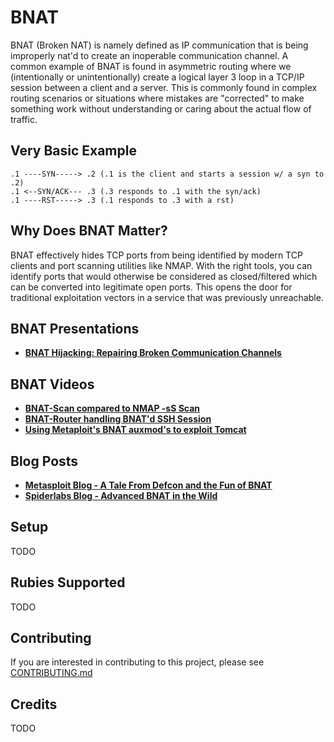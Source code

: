 # BNAT

BNAT (Broken NAT) is namely defined as IP communication that is being improperly nat'd to create an inoperable communication channel. A common example of BNAT is found in asymmetric routing where we (intentionally or unintentionally) create a logical layer 3 loop in a TCP/IP session between a client and a server. This is commonly found in complex routing scenarios or situations where mistakes are "corrected" to make something work without understanding or caring about the actual flow of traffic.

## Very Basic Example

```
.1 ----SYN-----> .2 (.1 is the client and starts a session w/ a syn to .2)
.1 <--SYN/ACK--- .3 (.3 responds to .1 with the syn/ack)
.1 ----RST-----> .3 (.1 responds to .3 with a rst)
```

## Why Does BNAT Matter?

BNAT effectively hides TCP ports from being identified by modern TCP clients and port scanning utilities like NMAP. With the right tools, you can identify ports that would otherwise be considered as closed/filtered which can be converted into legitimate open ports. This opens the door for traditional exploitation vectors in a service that was previously unreachable.

## BNAT Presentations

- [**BNAT Hijacking: Repairing Broken Communication Channels**](https://speakerdeck.com/claudijd/bnat-hijacking-repairing-broken-communication-channels)

## BNAT Videos

- [**BNAT-Scan compared to NMAP -sS Scan**](http://www.youtube.com/watch?v=8Um1cJswCeM)
- [**BNAT-Router handling BNAT'd SSH Session**](http://www.youtube.com/watch?v=C8zv10VHyUg)
- [**Using Metaploit's BNAT auxmod's to exploit Tomcat**](http://www.youtube.com/watch?v=FS_cg1PVhkI)

## Blog Posts

- [**Metasploit Blog - A Tale From Defcon and the Fun of BNAT**](https://community.rapid7.com/community/metasploit/blog/2011/08/26/a-tale-from-defcon-and-the-fun-of-bnat)
- [**Spiderlabs Blog - Advanced BNAT in the Wild**](http://blog.spiderlabs.com/2011/09/advanced-bnat-broken-network-address-translation-in-the-wild.html)

## Setup

TODO

## Rubies Supported

TODO

## Contributing

If you are interested in contributing to this project, please see [CONTRIBUTING.md](https://github.com/claudijd/bnat/blob/master/CONTRIBUTING.md)

## Credits

TODO
